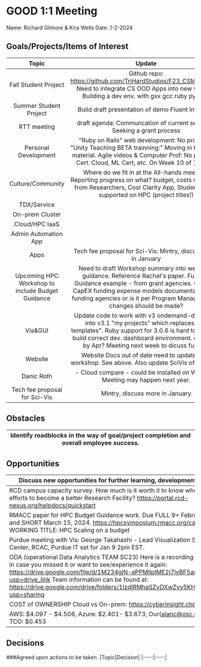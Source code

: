 # GOOD 1:1 Meeting 
Name: Richard Gilmore & Kira Wells
Date: 1-2-2024
## Goals/Projects/Items of Interest 
|Topic|Update|
|:---:|:---:|
|Fall Student Project | Github repo: https://github.com/TriHardStudios/F23_CSM_Gilmore. Need to integrate CS OOD Apps into new version. Building a dev env. with gxx gcc ruby python. 
|Summer Student Project| Build draft presentation of demo Fluent Interface
|RTT meeting | draft agenda: Communcation of current services, Seeking a grant process
|Personal Development|"Ruby on Rails" web development: No progress. "Unity Teaching BETA trainning:" Moving in to student material. Agile videos & Computer Prof: No progress, Cert. Cloud, ML Cert, etc. On Week 10 of 13 total.
|Culture/Community|Where do we fit in at the All-hands meeting? Reporting progress on what? budget, costs recovered from Researchers, Cost Clarity App, Student teams supported on HPC (project titles!) 
|TDX/Service| 
|On-prem Cluster|
|Cloud/HPC IaaS| 
|Admin Automation App|
|Apps| Tech fee proposal for Sci-Vis: Mintry, discuss more in January
|Upcoming HPC Workshop to include Budget Guidance| Need to draft Workshop summary into webpage guidance. Reference Rachel's paper. Funding Guidance example - from grant agencies. OpEX vs CapEX funding expense models documentation, Per funding agencies or is it per Program Manager. What changes should be made?
|Vis&GUI| Update code to work with v3 ondemand-dev.  Look into v3.1 "my projects" which replaces "my templates". Ruby support for 3.0.6 is hard to install to build correct dev. dashboard environment. complete by Apr? Meeting next week to dicuss further.
|Website| Website Docs out of date need to update after workshop. See above. Also update SciVis offering. ~~
|Danic Roth |- Cloud compare - could be installed on Wendian. Meeting may happen next year.
| Tech fee proposal for Sci-Vis| Mintry, discuss more in January
## Obstacles
|Identify roadblocks in the way of goal/project completion and overall employee success.|
|---|

## Opportunities 
|Discuss new opportunities for further learning, development, and growth.|
|---|
|RCD campus capacity survey. How much is it worth it to know where to focus our efforts to become a better Research Facility? https://portal.rcd-nexus.org/helpdocs/quickstart
|RMACC paper for HPC Budget Guidance work. Due FULL 9+ February 02, 2024. and SHORT March 15, 2024. https://hpcsymposium.rmacc.org/call-for-papers WORKING TITLE: HPC Scaling on a budget
|Purdue meeting with Vis: George Takahashi - Lead Visualization Scientist, Envision Center, RCAC, Purdue IT set for Jan 9 2pm EST.
|ODA (operational Data Analytics TEAM SC23) Here is a recording of the ODA BoF in case you missed it or want to see/experience it again: https://drive.google.com/file/d/1M234gjN-aPPMllplME2j7lyBF5apJab9/view?usp=drive_link Team information can be found at: https://drive.google.com/drive/folders/1IzdlRMhaSZyDXwZyy5KHOLtVMVC0_s42?usp=sharing
|COST of OWNERSHIP Cloud vs On-prem: https://cyberinsight.chpc.utah.edu/
|AWS: $4.097 - $4.506, Azure: $2.401- $3.673, Our(alanc@osc.edu) on-prem TCO: $0.453
## Decisions
###Agreed upon actions to be taken.
|Topic|Decision|
|:---:|:---:|
